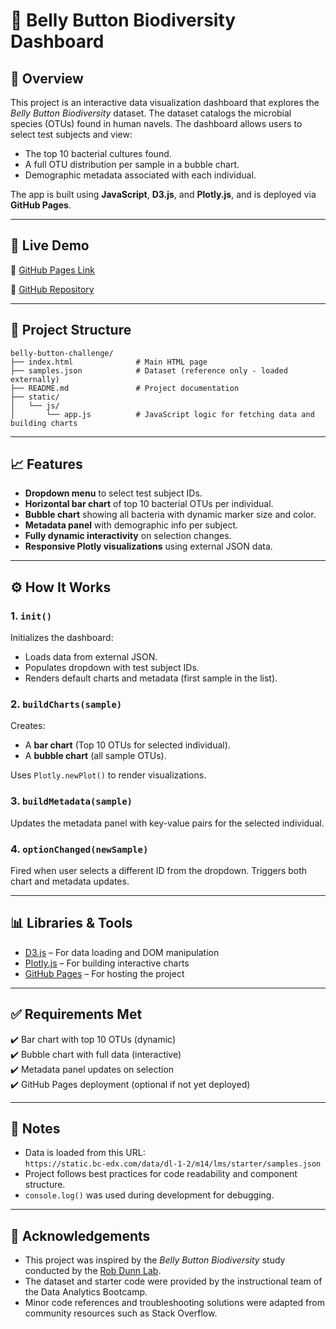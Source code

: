 # 🧬 Belly Button Biodiversity Dashboard

## 📌 Overview

This project is an interactive data visualization dashboard that explores the *Belly Button Biodiversity* dataset. The dataset catalogs the microbial species (OTUs) found in human navels. The dashboard allows users to select test subjects and view:

- The top 10 bacterial cultures found.
- A full OTU distribution per sample in a bubble chart.
- Demographic metadata associated with each individual.

The app is built using **JavaScript**, **D3.js**, and **Plotly.js**, and is deployed via **GitHub Pages**.

---

## 🚀 Live Demo

🔗 [GitHub Pages Link](https://batuhanaysan.github.io/belly-button-challenge/)  

🔗 [GitHub Repository](https://github.com/BatuhanAysan/belly-button-challenge)

---

## 📁 Project Structure

```text
belly-button-challenge/
├── index.html              # Main HTML page
├── samples.json            # Dataset (reference only - loaded externally)
├── README.md               # Project documentation
├── static/
│   └── js/
│       └── app.js          # JavaScript logic for fetching data and building charts
```
---

## 📈 Features

- **Dropdown menu** to select test subject IDs.
- **Horizontal bar chart** of top 10 bacterial OTUs per individual.
- **Bubble chart** showing all bacteria with dynamic marker size and color.
- **Metadata panel** with demographic info per subject.
- **Fully dynamic interactivity** on selection changes.
- **Responsive Plotly visualizations** using external JSON data.

---

## ⚙️ How It Works

### 1. `init()`  
Initializes the dashboard:
- Loads data from external JSON.
- Populates dropdown with test subject IDs.
- Renders default charts and metadata (first sample in the list).

### 2. `buildCharts(sample)`  
Creates:
- A **bar chart** (Top 10 OTUs for selected individual).
- A **bubble chart** (all sample OTUs).

Uses `Plotly.newPlot()` to render visualizations.

### 3. `buildMetadata(sample)`  
Updates the metadata panel with key-value pairs for the selected individual.

### 4. `optionChanged(newSample)`  
Fired when user selects a different ID from the dropdown. Triggers both chart and metadata updates.

---

## 📊 Libraries & Tools

- [D3.js](https://d3js.org/) – For data loading and DOM manipulation  
- [Plotly.js](https://plotly.com/javascript/) – For building interactive charts  
- [GitHub Pages](https://pages.github.com/) – For hosting the project

---

## ✅ Requirements Met

✔️ Bar chart with top 10 OTUs (dynamic)  
✔️ Bubble chart with full data (interactive)  
✔️ Metadata panel updates on selection  
✔️ GitHub Pages deployment (optional if not yet deployed)

---

## 🧠 Notes

- Data is loaded from this URL:  
  `https://static.bc-edx.com/data/dl-1-2/m14/lms/starter/samples.json`
- Project follows best practices for code readability and component structure.
- `console.log()` was used during development for debugging.

---

## 🙏 Acknowledgements

- This project was inspired by the *Belly Button Biodiversity* study conducted by the [Rob Dunn Lab](http://robdunnlab.com/projects/belly-button-biodiversity/results-and-data/).
- The dataset and starter code were provided by the instructional team of the Data Analytics Bootcamp.
- Minor code references and troubleshooting solutions were adapted from community resources such as Stack Overflow.


